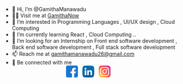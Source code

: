 - 👋 Hi, I’m @GamithaManawadu 
- 🙋‍♂️ Visit me at [GamithaNow](https://gamithamanawadu.github.io/Gamitha.github.io/)
- 👀 I’m interested in Programming Languages , UI/UX design , Cloud Computing 
- 🌱 I’m currently learning React , Cloud Computing ..
- 💞️ I’m looking for an Internship on Front end software development , Back end software development , Full stack software development
- 📫 Reach me at gamithamanawadu26@gmail.com
- 💬 Be connected with me <br/>&nbsp;&nbsp;&nbsp;&nbsp;&nbsp;&nbsp;&nbsp;&nbsp;&nbsp;&nbsp;&nbsp;&nbsp;&nbsp;&nbsp;&nbsp;&nbsp;&nbsp;&nbsp;&nbsp;&nbsp;&nbsp;&nbsp;&nbsp;&nbsp;&nbsp;&nbsp;&nbsp;&nbsp;&nbsp;&nbsp;&nbsp;&nbsp;&nbsp;&nbsp;&nbsp;&nbsp;&nbsp;[<img src="/assets/img/facebook.png" alt="foo" title="Facebook" />](http://www.facebook.com/gamitha.ma-nawadu.7/)  &nbsp;   [<img src="/assets/img/linkedin.png" alt="foo" title="Linkedin"  />](http://www.linkedin.com/in/gamitha-manawadu) &nbsp;  [<img src="/assets/img/instagram.png" alt="foo" title="Instagram"  />](https://www.instagram.com/gamitha98_/)




<!---
GamithaManawadu/GamithaManawadu is a ✨ special ✨ repository because its `README.md` (this file) appears on your GitHub profile.
You can click the Preview link to take a look at your changes.
--->
